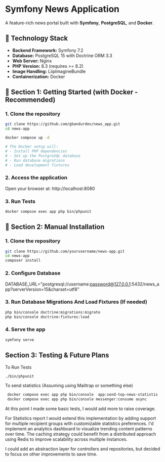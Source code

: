 # Symfony News Application

A feature-rich news portal built with **Symfony**, **PostgreSQL**, and **Docker**.

## 🧰 Technology Stack

- **Backend Framework:** Symfony 7.2
- **Database:** PostgreSQL 15 with Doctrine ORM 3.3
- **Web Server:** Nginx
- **PHP Version:** 8.3 (requires >= 8.2)
- **Image Handling:** LiipImagineBundle
- **Containerization:** Docker

## 🚀 Section 1: Getting Started (with Docker - Recommended)

### 1. Clone the repository
```bash
git clone https://github.com/gbandurdev/news_app.git
cd news-app

docker compose up -d

# The Docker setup will:
# - Install PHP dependencies
# - Set up the PostgreSQL database
# - Run database migrations
# - Load development fixtures
```


### 2. Access the application
   Open your browser at: http://localhost:8080

### 3. Run Tests
```bash
docker compose exec app php bin/phpunit
```


## 📄 Section 2: Manual Installation

### 1. Clone the repository
```bash
git clone https://github.com/yourusername/news-app.git
cd news-app
composer install
```
### 2. Configure Database
DATABASE_URL="postgresql://username:password@127.0.0.1:5432/news_app?serverVersion=15&charset=utf8"

### 3. Run Database Migrations And Load Fixtures (If needed)
```bash
php bin/console doctrine:migrations:migrate
php bin/console doctrine:fixtures:load
```

### 4. Serve the app
```bash
symfony serve
```

## Section 3: Testing & Future Plans
To Run Tests
```bash
./bin/phpunit
```
To send statistics (Assuming using Mailtrap or something else)
```bash
 docker compose exec app php bin/console  app:send-top-news-statistis
 docker compose exec app php bin/console messenger:consume async
```
At this point I made some basic tests, I would add more to raise coverage.

For Statistics report I would extend this implementation by adding support for multiple recipient groups
with customizable statistics preferences. I'd implement an analytics dashboard to visualize trending content patterns over time.
The caching strategy could benefit from a distributed approach using Redis to improve scalability across multiple instances.

I could add an abstraction layer for controllers and repositories, but decided to focus on other improvements to save time.
